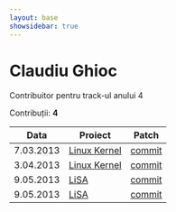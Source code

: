 ```yaml
---
layout: base
showsidebar: true
---
```


# Claudiu Ghioc

Contribuitor pentru track-ul anului 4

Contribuții: **4**

|Data |Proiect | Patch |
|-----|--------|-------|
| 7.03.2013|[Linux Kernel][kernel]|[commit](https://lkml.org/lkml/2013/3/7/230)|
| 3.04.2013|[Linux Kernel][kernel]|[commit](https://lkml.org/lkml/2013/4/2/1032)|
| 9.05.2013|[LiSA][LiSA]|[commit](https://github.com/lisa-project/lisa-user/commit/48f072e2ea35da4e42a524e1457aca693d4f8722)|
| 9.05.2013|[LiSA][LiSA]|[commit](https://github.com/lisa-project/lisa-user/commit/de3fa17ce12cb13a0d3c5c195bb536b9a152cc91)|

[kernel]: http://www.kernel.org "Linux kernel"
[LiSA]: http://lisa.mindbit.ro "LiSA"
